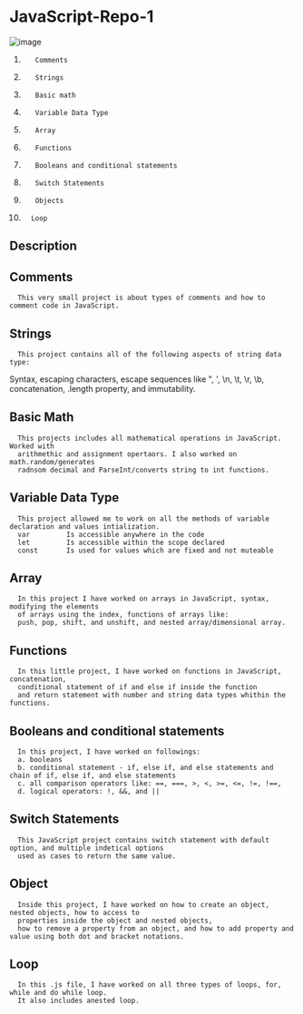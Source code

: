 # JavaScript-Repo-1
   ![image](https://github.com/Hameedullah-Asadi3300/JavaScript-Repo-1/assets/123219655/c68933bf-2e5e-46c3-9209-f407699ca923)

1.        Comments
2.        Strings
3.        Basic math
4.        Variable Data Type
5.        Array
6.        Functions
7.        Booleans and conditional statements
8.        Switch Statements
9.        Objects
10.       Loop








   ##  Description

   ##  Comments
      This very small project is about types of comments and how to comment code in JavaScript.

   ##   Strings
      This project contains all of the following aspects of string data type:
   Syntax, escaping characters, escape sequences like \", \', \n, \t, \r, \b\, concatenation,
   .length property, and immutability.

   ## Basic Math
      This projects includes all mathematical operations in JavaScript. Worked with 
      arithmethic and assignment opertaors. I also worked on math.random/generates
      radnsom decimal and ParseInt/converts string to int functions.

   ## Variable Data Type
      This project allowed me to work on all the methods of variable declaration and values intialization.
      var         Is accessible anywhere in the code
      let         Is accessible within the scope declared 
      const       Is used for values which are fixed and not muteable

   ## Array
      In this project I have worked on arrays in JavaScript, syntax, modifying the elements
      of arrays using the index, functions of arrays like:
      push, pop, shift, and unshift, and nested array/dimensional array.

   ## Functions
      In this little project, I have worked on functions in JavaScript, concatenation, 
      conditional statement of if and else if inside the function
      and return statement with number and string data types whithin the functions.

   ## Booleans and conditional statements
      In this project, I have worked on followings:
      a. booleans
      b. conditional statement - if, else if, and else statements and chain of if, else if, and else statements
      c. all comparison operators like: ==, ===, >, <, >=, <=, !=, !==,
      d. logical operators: !, &&, and ||

   ## Switch Statements
      This JavaScript project contains switch statement with default option, and multiple indetical options
      used as cases to return the same value.
      
   ## Object
      Inside this project, I have worked on how to create an object, nested objects, how to access to
      properties inside the object and nested objects,
      how to remove a property from an object, and how to add property and value using both dot and bracket notations.

   ## Loop
      In this .js file, I have worked on all three types of loops, for, while and do while loop.
      It also includes anested loop.
      
      
   
